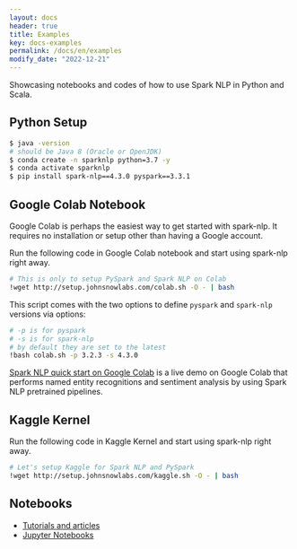 ```yaml
---
layout: docs
header: true
title: Examples
key: docs-examples
permalink: /docs/en/examples
modify_date: "2022-12-21"
---
```


Showcasing notebooks and codes of how to use Spark NLP in Python and Scala.

## Python Setup

```bash
$ java -version
# should be Java 8 (Oracle or OpenJDK)
$ conda create -n sparknlp python=3.7 -y
$ conda activate sparknlp
$ pip install spark-nlp==4.3.0 pyspark==3.3.1
```

## Google Colab Notebook

Google Colab is perhaps the easiest way to get started with spark-nlp. It requires no installation or setup other than having a Google account.

Run the following code in Google Colab notebook and start using spark-nlp right away.

```sh
# This is only to setup PySpark and Spark NLP on Colab
!wget http://setup.johnsnowlabs.com/colab.sh -O - | bash
```

This script comes with the two options to define `pyspark` and `spark-nlp` versions via options:

```sh
# -p is for pyspark
# -s is for spark-nlp
# by default they are set to the latest
!bash colab.sh -p 3.2.3 -s 4.3.0
```

[Spark NLP quick start on Google Colab](https://colab.research.google.com/github/JohnSnowLabs/spark-nlp-workshop/blob/master/jupyter/quick_start_google_colab.ipynb) is a live demo on Google Colab that performs named entity recognitions and sentiment analysis by using Spark NLP pretrained pipelines.

## Kaggle Kernel

Run the following code in Kaggle Kernel and start using spark-nlp right away.

```sh
# Let's setup Kaggle for Spark NLP and PySpark
!wget http://setup.johnsnowlabs.com/kaggle.sh -O - | bash
```

## Notebooks

* [Tutorials and articles](https://medium.com/spark-nlp)
* [Jupyter Notebooks](https://github.com/JohnSnowLabs/spark-nlp/tree/master/examples)
